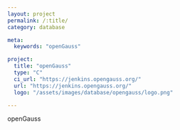 ```yaml
---
layout: project
permalink: /:title/
category: database

meta:
  keywords: "openGauss"

project:
  title: "openGauss"
  type: "C"
  ci_url: "https://jenkins.opengauss.org/"
  url: "https://jenkins.opengauss.org/"
  logo: "/assets/images/database/opengauss/logo.png"

---
```

<p>openGauss</p>
